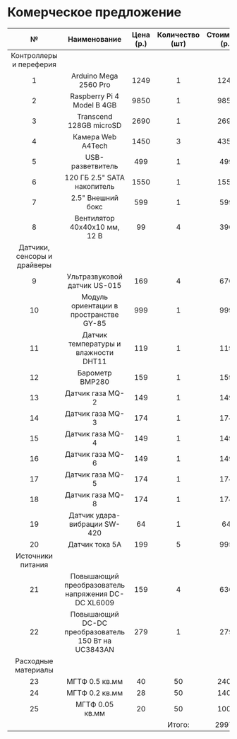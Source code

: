 # Комерческое предложение
|№|Наименование|Цена (р.)|Количество (шт)|Стоимость (р.)|Ссылка на магазин|Примечание|
|:---:|:---:|:---:|:---:|:---:|:---:|:---:|
|Контроллеры и переферия|
1|Arduino Mega 2560 Pro|1249|1|1249|https://clck.ru/YD8ua|-
2|Raspberry Pi 4 Model B 4GB|9850|1|9850|https://clck.ru/YD8zs|-
3|Transcend 128GB microSD|2690|1|2690|https://clck.ru/YD97d|-
4|Камера Web A4Tech|1450|3|4350|https://clck.ru/YD9D9|-
5|USB-разветвитель|499|1|499|https://clck.ru/NeNro|-
6|120 ГБ 2.5" SATA накопитель|1550|1|1550|https://clck.ru/XkAnU|-
7|2.5" Внешний бокс|599|1|599|https://clck.ru/YD9PM|-
8|Вентилятор 40х40х10 мм, 12 В|99|4|396|https://clck.ru/YDASX|-
|Датчики, сенсоры и драйверы|
9|Ультразвуковой датчик US-015|169|4|676|https://clck.ru/YD9ge|-
10|Модуль ориентации в пространстве GY-85|999|1|999|https://clck.ru/YD9os|-
11|Датчик температуры и влажности DHT11|119|1|119|https://clck.ru/YD9rL|-
12|Барометр BMP280|159|1|159|https://clck.ru/YD9tS|-
13|Датчик газа MQ-2|149|1|149|https://clck.ru/YD9zJ|-
14|Датчик газа MQ-3|174|1|174|https://clck.ru/YDA2P|-
15|Датчик газа MQ-4|149|1|149|https://clck.ru/YDA52|-
16|Датчик газа MQ-6|149|1|149|https://clck.ru/YDA6P|-
17|Датчик газа MQ-5|174|1|174|https://clck.ru/YDA7k|-
18|Датчик газа MQ-8|174|1|174|https://clck.ru/YDA9t|-
19|Датчик удара-вибрации SW-420|64|1|64|https://clck.ru/YDAEy|-
20|Датчик тока 5А|199|5|995|https://clck.ru/YDAGB|-
|Источники питания|
21|Повышающий преобразователь напряжения DC-DC XL6009|159|4|636|https://clck.ru/YDAMA|-
22|Повышающий DC-DC преобразователь 150 Вт на UC3843AN|279|1|279|https://clck.ru/YDAPN|-
|Расходные материалы|
23|МГТФ 0.5 кв.мм|40|50|2400|https://clck.ru/HvTUX|-
24|МГТФ 0.2 кв.мм|28|50|1400|https://clck.ru/HvTQv|-
25|МГТФ 0.05 кв.мм|20|50|1000|https://clck.ru/YDAk5|-
||||Итого: |29979||
